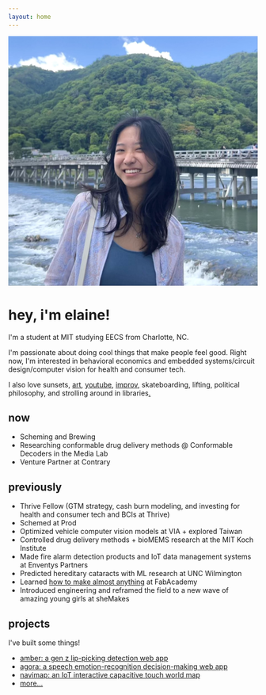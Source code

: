 ```yaml
---
layout: home
---
```


<div class="image-cropper">
  <img src="/assets/pics/pfp.jpg" alt="me" class="profile-pic">
</div>
<div class="title">
  <h1>hey, i'm elaine!</h1>
</div>

I'm a student at MIT studying EECS from Charlotte, NC.

I'm passionate about doing cool things that make people feel good. Right now, I'm interested in behavioral economics and embedded systems/circuit design/computer vision for health and consumer tech.

I also love sunsets, [art](https://www.instagram.com/eggshellsandoil/), [youtube](https://www.youtube.com/@elainexliu), [improv](https://www.instagram.com/roadkillbuffet/), skateboarding, lifting, political philosophy, and strolling around in libraries[.](m-port)

## now

- Scheming and Brewing
- Researching conformable drug delivery methods @ Conformable Decoders in the Media Lab
- Venture Partner at Contrary

## previously

- Thrive Fellow (GTM strategy, cash burn modeling, and investing for health and consumer tech and BCIs at Thrive)
- Schemed at Prod
- Optimized vehicle computer vision models at VIA + explored Taiwan
- Controlled drug delivery methods + bioMEMS research at the MIT Koch Institute
- Made fire alarm detection products and IoT data management systems at Enventys Partners
- Predicted hereditary cataracts with ML research at UNC Wilmington
- Learned [how to make almost anything](https://fabacademy.org/2020/labs/charlotte/students/elaine-liu/) at FabAcademy
- Introduced engineering and reframed the field to a new wave of amazing young girls at sheMakes

## projects

I've built some things!

- [amber: a gen z lip-picking detection web app](https://elainexliu.github.io/projects/2024/10/12/amber.html)
- [agora: a speech emotion-recognition decision-making web app](https://elainexliu.github.io/projects/2023/09/25/agora.html)
- [navimap: an IoT interactive capacitive touch world map](https://elainexliu.github.io/projects/2020/07/20/navimap.html)
- [more...](https://elainexliu.github.io/projects.html)